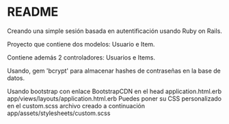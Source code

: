 # README

Creando una simple sesión basada en autentificación usando Ruby on Rails.

Proyecto que contiene dos modelos: Usuario e Item.

Contiene además 2 controladores: Usuarios e Items.

Usando, gem 'bcrypt' para almacenar hashes de contraseñas en la base de datos.

Usando bootstrap con enlace BootstrapCDN en el head application.html.erb
app/views/layouts/application.html.erb
Puedes poner su CSS personalizado en el custom.scss archivo creado a continuación
app/assets/stylesheets/custom.scss
